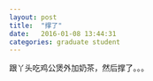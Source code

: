 ```yaml
---
layout: post
title:  "撑了"
date:   2016-01-08 13:44:31
categories: graduate student
---
```


跟丫头吃鸡公煲外加奶茶，然后撑了。。。

